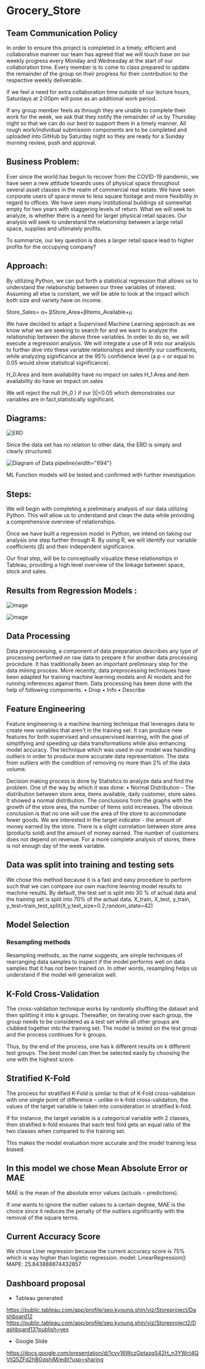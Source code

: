 # Grocery_Store

## Team Communication Policy

In order to ensure this project is completed in a timely, efficient and collaborative manner our team has agreed that we will touch base on our weekly progress every Monday and Wednesday at the start of our collaboration time. Every member is to come to class prepared to update the remainder of the group on their progress for their contribution to the respective weekly deliverable.

If we feel a need for extra collaboration time outside of our lecture hours, Saturdays at 2:00pm will pose as an additional work period.

If any group member feels as through they are unable to complete their work for the week, we ask that they notify the remainder of us by Thursday night so that we can do our best to support them in a timely manner. All rough work/individual submission components are to be completed and uploaded into GitHub by Saturday night so they are ready for a Sunday morning review, push and approval.

## Business Problem:

Ever since the world has begun to recover from the COVID-19 pandemic, we have seen a new attitude towards uses of physical space throughout several asset classes in the realm of commercial real estate. We have seen corporate users of space move to less square footage and more flexibility in regard to offices. We have seen many institutional buildings sit somewhat empty for two years with staggering levels of return. What we will seek to analyze, is whether there is a need for larger physical retail spaces. Our analysis will seek to understand the relationship between a large retail space, supplies and ultimately profits.

To summarize, our key question is does a larger retail space lead to higher profits for the occupying company?

## Approach:

By utilizing Python, we can put forth a statistical regression that allows us to understand the relationship between our three variables of interest. Assuming all else is constant, we will be able to look at the impact which both size and variety have on income.

Store_Sales= α+ βStore_Area+βItems_Available+μ

We have decided to adapt a Supervised Machine Learning approach as we know what we are seeking to search for and we want to analyze the relationship between the above three variables. In order to do so, we will execute a regression analysis. We will integrate a use of R into our analysis to further dive into these variable relationships and identify our coefficients, while analyzing significance at the 95% confidence level (a p \< or equal to 0.05 would show statistical significance).

H_0:Area and item availability have no impact on sales H_1:Area and item availability do have an impact on sales

We will reject the null (H_0 ) if our \|t\|\<0.05 which demonstrates our variables are in fact,statistically significant.

## Diagrams:

![ERD](images/QuickDBD-export.png)

Since the data set has no relation to other data, the ERD is simply and clearly structured.

![Diagram of Data pipeline](images/pipeline.png){width="694"}

ML Function models will be tested and confirmed with further investigation.

## Steps:

We will begin with completing a preliminary analysis of our data utilizing Python. This will allow us to understand and clean the data while providing a comprehensive overview of relationships.

Once we have built a regression model in Python, we intend on taking our analysis one step further through R. By using R, we will identify our variable coefficients (β) and their independent significance.

Our final step, will be to conceptually visualize these relationships in Tableau, providing a high level overview of the linkage between space, stock and sales.


## Results from Regression Models :

![image](https://user-images.githubusercontent.com/99941484/183305875-5a658c8f-ac6a-4d0c-81ca-6e0f355ba3d6.png)

![image](https://user-images.githubusercontent.com/99941484/183305907-3808debc-42c6-4291-9ffb-c7d2571a522f.png)

## Data Processing
Data preprocessing, a component of data preparation describes any type of processing performed on raw data to prepare it for another data processing procedure. It has traditionally been an important preliminary step for the data mining process. More recently, data preprocessing techniques have been adapted for training machine learning models and AI models and for running inferences against them. 
Data processing has been done with the help of following components.
•	Drop
•	Info
•	Describe

## Feature Engineering
Feature engineering is a machine learning technique that leverages data to create new variables that aren’t in the training set. It can produce new features for both supervised and unsupervised learning, with the goal of simplifying and speeding up data transformations while also enhancing model accuracy. The technique which was used in our model was handling outliers in order to produce more accurate data representation. The data from outliers with the condition of removing no more than 2% of the data volume.

Decision making process is done by Statistics to analyze data and find the problem. One of the way by which it was done:
•	Normal Distribution – The distribution between store area, items available, daily customer, store sales. It showed a normal distribution. The conclusions from the graphs with the growth of the store area, the number of items sold increases. The obvious conclusion is that no one will use the area of the store to accommodate fewer goods.  We are interested in the target indicator - the amount of money earned by the store. There is a slight correlation between store area (products sold) and the amount of money earned. The number of customers does not depend on revenue. For a more complete analysis of stores, there is not enough day of the week variable.

## Data was split into training and testing sets 
We chose this method because it is a fast and easy procedure to perform such that we can compare our own machine learning model results to machine results. By default, the test set is split into 30 % of actual data and the training set is split into 70% of the actual data. 
X_train, X_test, y_train, y_test=train_test_split(X,y,test_size=0.2,random_state=42)


## Model Selection
### Resampling methods

Resampling methods, as the name suggests, are simple techniques of rearranging data samples to inspect if the model performs well on data samples that it has not been trained on. In other words, resampling helps us understand if the model will generalize well.

## K-Fold Cross-Validation

The cross-validation technique works by randomly shuffling the dataset and then splitting it into k groups. Thereafter, on iterating over each group, the group needs to be considered as a test set while all other groups are clubbed together into the training set. The model is tested on the test group and the process continues for k groups.

Thus, by the end of the process, one has k different results on k different test groups. The best model can then be selected easily by choosing the one with the highest score.

## Stratified K-Fold

The process for stratified K-Fold is similar to that of K-Fold cross-validation with one single point of difference – unlike in k-fold cross-validation, the values of the target variable is taken into consideration in stratified k-fold.

If for instance, the target variable is a categorical variable with 2 classes, then stratified k-fold ensures that each test fold gets an equal ratio of the two classes when compared to the training set.

This makes the model evaluation more accurate and the model training less biased.

## In this model we chose Mean Absolute Error or MAE

MAE is the mean of the absolute error values (actuals – predictions).
 
If one wants to ignore the outlier values to a certain degree, MAE is the choice since it reduces the penalty of the outliers significantly with the removal of the square terms.

## Current Accuracy Score 
We chose Liner regression because the current accuracy score is 75% which is way higher than logistic regression. 
model: LinearRegression()
MAPE: 25.843888874432857

## Dashboard proposal 


* Tableau generated 

https://public.tableau.com/app/profile/seo.kyoung.shin/viz/Storeproject/Dashboard12
https://public.tableau.com/app/profile/seo.kyoung.shin/viz/Storeproject2/Dashboard13?publish=yes

* Google Slide 

https://docs.google.com/presentation/d/1cvv16WczGptazqS42H_n3YWct4QVtQ5ZFd2hBGqshiM/edit?usp=sharing
